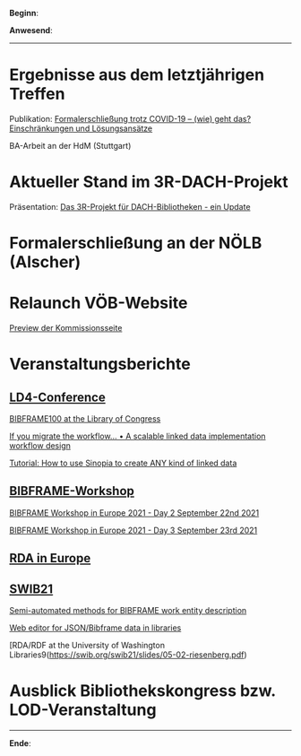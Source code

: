 **Beginn**: 

**Anwesend**: 

---
# Ergebnisse aus dem letztjährigen Treffen

Publikation: [Formalerschließung trotz COVID-19 – (wie) geht das? Einschränkungen und Lösungsansätze](https://doi.org/10.31263/voebm.v73i3-4.5372)

BA-Arbeit an der HdM (Stuttgart)

# Aktueller Stand im 3R-DACH-Projekt

Präsentation: [Das 3R-Projekt für DACH-Bibliotheken - ein Update](https://www.obvsg.at/fileadmin/files/bibverb/vbtag/2021/vbt21_3r_dach.pdf)

# Formalerschließung an der NÖLB (Alscher)

# Relaunch VÖB-Website

[Preview der Kommissionsseite](https://dev.voeb-b.at/voeb-kommissionen/formalerschliessung/)

# Veranstaltungsberichte

## [LD4-Conference](bit.ly/ld42021)

[BIBFRAME100 at the Library of Congress](https://youtu.be/pSON9etF054)

[If you migrate the workflow... • A scalable linked data implementation workflow design](https://youtu.be/8_KlXl3V7WM)

[Tutorial: How to use Sinopia to create ANY kind of linked data](https://youtu.be/CZGbwADim9I)

##  [BIBFRAME-Workshop](https://www.casalini.it/bfwe2021/)

[BIBFRAME Workshop in Europe 2021 - Day 2 September 22nd 2021](https://youtu.be/FiXHsSqjk1M)

[BIBFRAME Workshop in Europe 2021 - Day 3 September 23rd 2021](https://youtu.be/0pahw5_Rwaw)

## [RDA in Europe](http://www.rda-rsc.org/node/668)

## [SWIB21](http://swib.org/swib21/)

[Semi-automated methods for BIBFRAME work entity description](https://swib.org/swib21/slides/03-03-hahn.pdf)

[Web editor for JSON/Bibframe data in libraries](https://swib.org/swib21/slides/03-05-prongue.pdf)

[RDA/RDF at the University of Washington Libraries9(https://swib.org/swib21/slides/05-02-riesenberg.pdf)

# Ausblick Bibliothekskongress bzw. LOD-Veranstaltung

---

**Ende**: 
